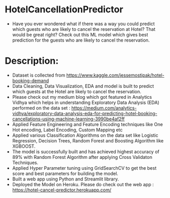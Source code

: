 # HotelCancellationPredictor
- Have you ever wondered what if there was a way you could predict which guests who are likely to cancel the reservation at Hotel? That would be great right? Check out this ML model which gives best prediction for the guests who are likely to cancel the reservation.

# Description:
- Dataset is collected from https://www.kaggle.com/jessemostipak/hotel-booking-demand
- Data Cleaning, Data Visualization, EDA and model is built to predict which guests at the Hotel are likely to cancel the reservation.
- Please check out my medium blog which got featured in Analytics Vidhya which helps in understanding Exploratory Data Analysis (EDA) performed on the data set : https://medium.com/analytics-vidhya/exploratory-data-analysis-eda-for-predicting-hotel-booking-cancellations-using-machine-learning-3990be4af2ff
- Applied Feature Engineering and Feature Encoding techniques like One Hot encoding, Label Encoding, Custom Mapping etc
- Applied various Classification Algorithms on the data set like Logistic Regression, Decision Trees, Random Forest and Boosting Algorithm like XGBOOST.
- The model is successfully built and has achieved  highest accuracy of 89% with Random Forest Algorithm after applying Cross Validaton Techniques.
- Applied Hyper Parameter tuning using GridSearchCV to get the best score and best parameters for building the model.
- Built a web app using Python and Streamlit library.
- Deployed the Model on Heroku. Please do check out the web app : https://hotel-cancel-predictor.herokuapp.com/

